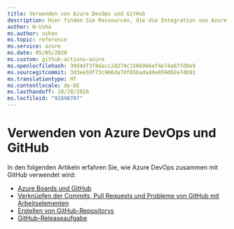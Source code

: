 ```yaml
---
title: Verwenden von Azure DevOps und GitHub
description: Hier finden Sie Ressourcen, die die Integration von Azure DevOps und GitHub unterstützen.
author: N-Usha
ms.author: ushan
ms.topic: reference
ms.service: azure
ms.date: 05/05/2020
ms.custom: github-actions-azure
ms.openlocfilehash: 39d4df3f8dacc2d274c1566966af4e74a67fd9a9
ms.sourcegitcommit: 3d3ee59f73c966da7df65bada49e059d02e74b91
ms.translationtype: HT
ms.contentlocale: de-DE
ms.lasthandoff: 10/28/2020
ms.locfileid: "92898707"
---
```

# <a name="work-with-azure-devops-and-github"></a>Verwenden von Azure DevOps und GitHub 

In den folgenden Artikeln erfahren Sie, wie Azure DevOps zusammen mit GitHub verwendet wird:  

- [Azure Boards und GitHub](/azure/devops/boards/github)   
- [Verknüpfen der Commits, Pull Requests und Probleme von GitHub mit Arbeitselementen](/azure/devops/boards/github/link-to-from-github)  
- [Erstellen von GitHub-Repositorys](/azure/devops/pipelines/repos/github)   
- [GitHub-Releaseaufgabe](/azure/devops/pipelines/tasks/utility/github-release)  
 
